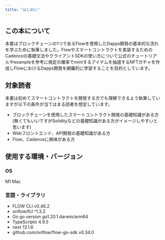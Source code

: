 ```yaml
---
title: "はじめに"
---
```


## この本について

本書はブロックチェーンの1つであるFlowを使用したDapps開発の基本的な流れを学ぶために執筆しました。Flowやスマートコントラクトを実装するためのCadenceの基礎文法やクライアントSDKの使い方について公式のチュートリアルやexampleを参考に規定の確率でmintするアイテムを抽選するNFTガチャを作成しFlowにおけるDapps開発を網羅的に学習することを目的としています。

## 対象読者

本書は初めてスマートコントラクトを開発する方でも理解できるよう執筆していますが以下の条件が当てはまる読者を想定しています。

- ブロックチェーンを使用したスマートコントラクト開発の基礎知識がある方(無くてもいいですがSolidityなどの基礎知識がある方がイメージしやすいと思います)
- Webフロントエンド、API開発の基礎知識がある方
- Flow、Cadenceに興味がある方

## 使用する環境・バージョン

### OS

M1 Mac

### 言語・ライブラリ

- FLOW CLI v0.46.2
- onflow/fcl ^1.3.2
- Go go version go1.20.1 darwin/arm64
- TypeScripto 4.9.5
- next 13.1.6
- github.com/onflow/flow-go-sdk v0.34.0